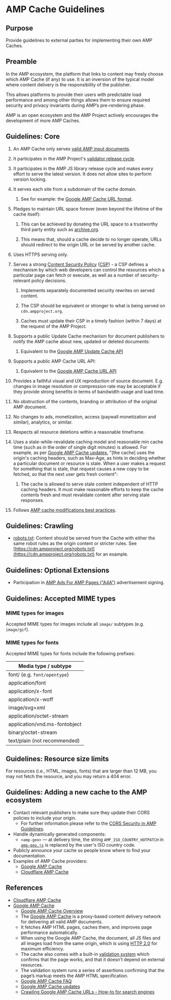 # AMP Cache Guidelines

## Purpose

Provide guidelines to external parties for implementing their own AMP Caches.

## Preamble

In the AMP ecosystem, the platform that links to content may freely choose which AMP Cache (if any) to use. It is an inversion of the typical model where content delivery is the responsibility of the publisher. 

This allows platforms to provide their users with predictable load performance and among other things allows them to ensure required security and privacy invariants during AMP’s pre-rendering phase.

AMP is an open ecosystem and the AMP Project actively encourages the development of more AMP Caches.

## Guidelines: Core

1. An AMP Cache only serves [valid AMP input documents](https://github.com/ampproject/amphtml/blob/master/spec/amp-html-format.md).

2. It participates in the AMP Project's [validator release cycle](https://github.com/ampproject/amphtml/tree/master/validator).

3. It participates in the AMP JS library release cycle and makes every effort to serve the latest version. It does not allow sites to perform version locking.

4. It serves each site from a subdomain of the cache domain.

    1. See for example: the [Google AMP Cache URL format](https://developers.google.com/amp/cache/overview#amp-cache-url-format).

5. Pledges to maintain URL space forever (even beyond the lifetime of the cache itself): 

    1. This can be achieved by donating the URL space to a trustworthy third party entity such as [archive.org](http://archive.org).

    2. This means that, should a cache decide to no longer operate, URLs should redirect to the origin URL or be served by another cache.

6. Uses HTTPS serving only.

7. Serves a strong [Content Security Policy](https://w3c.github.io/webappsec-csp/) ([CSP](https://developer.chrome.com/extensions/contentSecurityPolicy)) - a CSP defines a mechanism by which web developers can control the resources which a particular page can fetch or execute, as well as a number of security-relevant policy decisions.

    1. Implements separately documented security rewrites on served content.

    2. The CSP should be equivalent or stronger to what is being served on `cdn.ampproject.org`.

    3. Caches must update their CSP in a timely fashion (within 7 days) at the request of the AMP Project.

8. Supports a public Update Cache mechanism for document publishers to notify the AMP cache about new, updated or deleted documents: 

    1. Equivalent to the [Google AMP Update Cache API](https://developers.google.com/amp/cache/update-cache)

9. Supports a public AMP Cache URL API:

    1. Equivalent to the [Google AMP Cache URL API](https://developers.google.com/amp/cache/overview#amp-cache-url-format)

10. Provides a faithful visual and UX reproduction of source document. E.g. changes in image resolution or compression rate may be acceptable if they provide strong benefits in terms of bandwidth usage and load time.

11. No obstruction of the contents, branding or attribution of the original AMP document. 

12. No changes to ads, monetization, access (paywall monetization and similar), analytics, or similar.

13. Respects all resource deletions within a reasonable timeframe.

14. Uses a stale-while-revalidate caching model and reasonable min cache time (such as in the order of single digit minutes) is allowed. For example, as per [Google AMP Cache updates](https://developers.google.com/amp/cache/overview#google-amp-cache-updates), "[the cache] uses the origin's caching headers, such as Max-Age, as hints in deciding whether a particular document or resource is stale. When a user makes a request for something that is stale, that request causes a new copy to be fetched, so that the next user gets fresh content":

    1. The cache is allowed to serve stale content independent of HTTP caching headers. It must make reasonable efforts to keep the cache contents fresh and must revalidate content after serving stale responses.

15. Follows [AMP cache modifications best practices](../spec/amp-cache-modifications.md).

## Guidelines: Crawling 

* [robots.txt](https://cdn.ampproject.org/robots.txt): Content should be served from the Cache with either the same robot rules as the origin content or stricter rules. See [https://cdn.ampproject.org/robots.txt](https://cdn.ampproject.org/robots.txt) for an example.

## Guidelines: Optional Extensions

* Participation in [AMP Ads For AMP Pages ("A4A")](https://github.com/ampproject/amphtml/issues/3133) advertisement signing.

## Guidelines: Accepted MIME types

### MIME types for images

Accepted MIME types for images include all `image/` subtypes (e.g. `image/gif`).

### MIME types for fonts

Accepted MIME types for fonts include the following prefixes:

| Media type / subtype  |
| ------------- |
|  font/   (e.g. `font/opentype`)|
|  application/font   |
|  application/x-font   |
|  application/x-woff   |
|  image/svg+xml   |
|  application/octet-stream   |
|  application/vnd.ms-fontobject   |
|  binary/octet-stream   |
|  text/plain (not recommended)   |

## Guidelines: Resource size limits

For resources (i.e., HTML, images, fonts) that are larger than 12 MB, you may not fetch the resource, and you may return a 404 error.

## Guidelines: Adding a new cache to the AMP ecosystem

* Contact relevant publishers to make sure they update their CORS policies to include your origin.
  * For further information please refer to the [CORS Security in AMP Guidelines](https://github.com/ampproject/amphtml/blob/master/spec/amp-cors-requests.md#cors-security-in-amp).
* Handle dynamically generated components:
  * `<amp-geo>` — at delivery time, the string `AMP_ISO_COUNTRY_HOTPATCH` in [`amp-geo.js`](https://github.com/ampproject/amphtml/blob/master/extensions/amp-geo/0.1/amp-geo.js) is replaced by the user's ISO country code.
* Publicly announce your cache so people know where to find your documentation.
* Examples of AMP Cache providers:
  * [Google AMP Cache](https://developers.google.com/amp/cache/)
  * [Cloudflare AMP Cache](https://www.cloudflare.com/website-optimization/accelerated-mobile-links/)


## References

* [Cloudflare AMP Cache](https://amp.cloudflare.com/)
* [Google AMP Cache](https://developers.google.com/amp/cache/)
  * [Google AMP Cache Overview](https://developers.google.com/amp/cache/overview)
  * The [Google AMP Cache](https://developers.google.com/amp/cache/) is a proxy-based content delivery network for delivering all valid AMP documents.
  * It fetches AMP HTML pages, caches them, and improves page performance automatically.
  * When using the Google AMP Cache, the document, all JS files and all images load from the same origin, which is using [HTTP 2.0](https://http2.github.io/) for maximum efficiency.
  * The cache also comes with a built-in [validation system](https://github.com/ampproject/amphtml/tree/master/validator) which confirms that the page works, and that it doesn’t depend on external resources. 
  * The validation system runs a series of assertions confirming that the page’s markup meets the AMP HTML specification.
  * [Google AMP Cache FAQ](https://developers.google.com/amp/cache/faq)
  * [Google AMP Cache updates](https://developers.google.com/amp/cache/overview#google-amp-cache-updates)
  * [Crawling Google AMP Cache URLs - How-to for search engines](https://docs.google.com/document/d/1V_uLHoa48IlbFl7_3KWT_1JmCf6BnFtt3S_oR4UsasQ/edit?usp=sharing)


